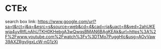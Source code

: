 # CTEx
search box link:
https://www.google.com/url?sa=t&rct=j&q=&esrc=s&source=web&cd=4&cad=rja&uact=8&ved=2ahUKEwja4uyRtfLnAhUTKH0KHebgA3wQwqsBMAN6BAgKEAk&url=https%3A%2F%2Fwww.youtube.com%2Fwatch%3Fv%3DTMo7PuggHlc&usg=AOvVaw39AXZRgvIigxLcW-nG1zXj
